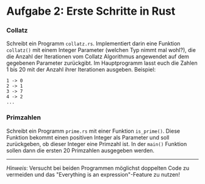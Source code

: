  Aufgabe 2: Erste Schritte in Rust
=================================

### Collatz

Schreibt ein Programm `collatz.rs`. Implementiert darin eine Funktion `collatz()` mit einem Integer Parameter (welchen Typ nimmt mal wohl?), die die Anzahl der Iterationen vom Collatz Algorithmus angewendet auf dem gegebenen Parameter zurückgibt. Im Hauptprogramm lasst euch die Zahlen 1 bis 20 mit der Anzahl ihrer Iterationen ausgeben. Beispiel:

```
1 -> 0
2 -> 1
3 -> 7
4 -> 2
...
```


### Primzahlen

Schreibt ein Programm `prime.rs` mit einer Funktion `is_prime()`. Diese Funktion bekommt einen positiven Integer als Parameter und soll zurückgeben, ob dieser Integer eine Primzahl ist. In der `main()` Funktion sollen dann die ersten 20 Primzahlen ausgegeben werden.


-----------

*Hinweis*: Versucht bei beiden Programmen möglichst doppelten Code zu vermeiden und das "Everything is an expression"-Feature zu nutzen!
